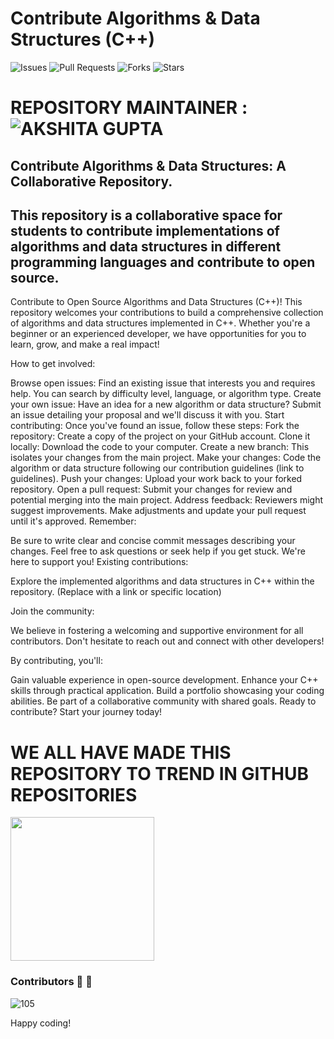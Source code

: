 # Contribute Algorithms & Data Structures (C++)

![Issues](https://img.shields.io/github/issues/akshitagit/CPP)
![Pull Requests](https://img.shields.io/github/issues-pr/akshitagit/CPP)
![Forks](https://img.shields.io/github/forks/akshitagit/CPP)
![Stars](https://img.shields.io/github/stars/akshitagit/CPP)


# REPOSITORY MAINTAINER : ![AKSHITA GUPTA](https://github.com/akshitagupta15june)

## Contribute Algorithms & Data Structures: A Collaborative Repository.

## This repository is a collaborative space for students to contribute implementations of algorithms and data structures in different programming languages and contribute to open source.

Contribute to Open Source Algorithms and Data Structures (C++)!
This repository welcomes your contributions to build a comprehensive collection of algorithms and data structures implemented in C++. Whether you're a beginner or an experienced developer, we have opportunities for you to learn, grow, and make a real impact!


How to get involved:


Browse open issues: Find an existing issue that interests you and requires help. You can search by difficulty level, language, or algorithm type.
Create your own issue: Have an idea for a new algorithm or data structure? Submit an issue detailing your proposal and we'll discuss it with you.
Start contributing: Once you've found an issue, follow these steps:
Fork the repository: Create a copy of the project on your GitHub account.
Clone it locally: Download the code to your computer.
Create a new branch: This isolates your changes from the main project.
Make your changes: Code the algorithm or data structure following our contribution guidelines (link to guidelines).
Push your changes: Upload your work back to your forked repository.
Open a pull request: Submit your changes for review and potential merging into the main project.
Address feedback: Reviewers might suggest improvements. Make adjustments and update your pull request until it's approved.
Remember:

Be sure to write clear and concise commit messages describing your changes.
Feel free to ask questions or seek help if you get stuck. We're here to support you!
Existing contributions:

Explore the implemented algorithms and data structures in C++ within the repository. (Replace with a link or specific location)

Join the community:

We believe in fostering a welcoming and supportive environment for all contributors. Don't hesitate to reach out and connect with other developers!

By contributing, you'll:

Gain valuable experience in open-source development.
Enhance your C++ skills through practical application.
Build a portfolio showcasing your coding abilities.
Be part of a collaborative community with shared goals.
Ready to contribute? Start your journey today!


# WE ALL HAVE MADE THIS REPOSITORY TO TREND IN GITHUB REPOSITORIES




<img src="https://github.com/akshitagit/CPP/blob/master/trend.jpeg" width="230px">




### Contributors :pray: :dizzy:
![105](https://contributors-img.web.app/image?repo=akshitagit/CPP)


Happy coding!
